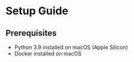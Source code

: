 # Setup Guide

## Prerequisites

* Python 3.9 installed on macOS (Apple Silicon)
* Docker installed on macOS